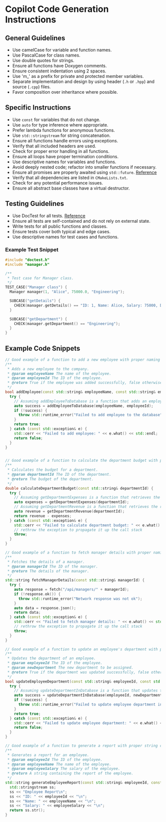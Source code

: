 # Copilot Code Generation Instructions

## General Guidelines
- Use camelCase for variable and function names.
- Use PascalCase for class names.
- Use double quotes for strings.
- Ensure all functions have Doxygen comments.
- Ensure consistent indentation using 2 spaces.
- Use 'm_' as a prefix for private and protected member variables.
- Separate implementation and design by using header (`.h` or `.hpp`) and source (`.cpp`) files.
- Favor composition over inheritance where possible.

## Specific Instructions
- Use `const` for variables that do not change.
- Use `auto` for type inference where appropriate.
- Prefer lambda functions for anonymous functions.
- Use `std::stringstream` for string concatenation. 
- Ensure all functions handle errors using exceptions. 
- Verify that all included headers are used.
- Check for proper error handling in all functions.
- Ensure all loops have proper termination conditions.
- Use descriptive names for variables and functions.
- Avoid deeply nested code; refactor into smaller functions if necessary.
- Ensure all promises are properly awaited using `std::future`. [Reference](https://en.cppreference.com/w/cpp/thread/future)
- Verify that all dependencies are listed in `CMakeLists.txt`.
- Check for any potential performance issues.
- Ensure all abstract base classes have a virtual destructor. 

## Testing Guidelines
- Use DocTest for all tests. [Reference](https://github.com/onqtam/doctest)
- Ensure all tests are self-contained and do not rely on external state.
- Write tests for all public functions and classes.
- Ensure tests cover both typical and edge cases.
- Use descriptive names for test cases and functions.

### Example Test Snippet
```cpp
#include "doctest.h"
#include "manager.h"

/**
 * Test case for Manager class.
 */
TEST_CASE("Manager class") {
  Manager manager(1, "Alice", 75000.0, "Engineering");

  SUBCASE("getDetails") {
    CHECK(manager.getDetails() == "ID: 1, Name: Alice, Salary: 75000, Department: Engineering");
  }

  SUBCASE("getDepartment") {
    CHECK(manager.getDepartment() == "Engineering");
  }
}
```

## Example Code Snippets

```cpp
// Good example of a function to add a new employee with proper naming and error handling
/**
 * Adds a new employee to the company.
 * @param employeeName The name of the employee.
 * @param employeeId The ID of the employee.
 * @return True if the employee was added successfully, false otherwise.
 */
bool addEmployee(const std::string& employeeName, const std::string& employeeId) {
  try {
    // Assuming addEmployeeToDatabase is a function that adds an employee to the database
    auto success = addEmployeeToDatabase(employeeName, employeeId);
    if (!success) {
      throw std::runtime_error("Failed to add employee to the database");
    }
    return true;
  } catch (const std::exception& e) {
    std::cerr << "Failed to add employee: " << e.what() << std::endl;
    return false;
  }
}

```

```cpp

// Good example of a function to calculate the department budget with proper naming and error handling
/**
 * Calculates the budget for a department.
 * @param departmentId The ID of the department.
 * @return The budget of the department.
 */
double calculateDepartmentBudget(const std::string& departmentId) {
  try {
    // Assuming getDepartmentExpenses is a function that retrieves the expenses of a department
    auto expenses = getDepartmentExpenses(departmentId);
    // Assuming getDepartmentRevenue is a function that retrieves the revenue of a department
    auto revenue = getDepartmentRevenue(departmentId);
    return revenue - expenses;
  } catch (const std::exception& e) {
    std::cerr << "Failed to calculate department budget: " << e.what() << std::endl;
    // rethrow the exception to propagate it up the call stack
    throw;
  }
}
```

```cpp
// Good example of a function to fetch manager details with proper naming and error handling
/**
 * Fetches the details of a manager.
 * @param managerId The ID of the manager.
 * @return The details of the manager.
 */
std::string fetchManagerDetails(const std::string& managerId) {
  try {
    auto response = fetch("/api/managers/" + managerId);
    if (!response.ok()) {
      throw std::runtime_error("Network response was not ok");
    }
    auto data = response.json();
    return data;
  } catch (const std::exception& e) {
    std::cerr << "Failed to fetch manager details: " << e.what() << std::endl;
    // rethrow the exception to propagate it up the call stack
    throw;
  }
}
```

```cpp
// Good example of a function to update an employee's department with proper naming and error handling
/**
 * Updates the department of an employee.
 * @param employeeId The ID of the employee.
 * @param newDepartment The new department to be assigned.
 * @return True if the department was updated successfully, false otherwise.
 */
bool updateEmployeeDepartment(const std::string& employeeId, const std::string& newDepartment) {
  try {
    // Assuming updateDepartmentInDatabase is a function that updates the department in the database
    auto success = updateDepartmentInDatabase(employeeId, newDepartment);
    if (!success) {
      throw std::runtime_error("Failed to update employee department in the database");
    }
    return true;
  } catch (const std::exception& e) {
    std::cerr << "Failed to update employee department: " << e.what() << std::endl;
    return false;
  }
}
```

```cpp
// Good example of a function to generate a report with proper string concatenation using std::stringstream
/**
 * Generates a report for an employee.
 * @param employeeId The ID of the employee.
 * @param employeeName The name of the employee.
 * @param employeeSalary The salary of the employee.
 * @return A string containing the report of the employee.
 */
std::string generateEmployeeReport(const std::string& employeeId, const std::string& employeeName, double employeeSalary) {
  std::stringstream ss;
  ss << "Employee Report\n";
  ss << "ID: " << employeeId << "\n";
  ss << "Name: " << employeeName << "\n";
  ss << "Salary: " << employeeSalary << "\n";
  return ss.str();
}
```

